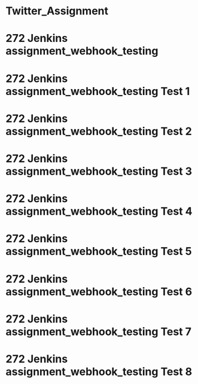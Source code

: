 # Twitter_Assignment  
# 272 Jenkins assignment_webhook_testing
# 272 Jenkins assignment_webhook_testing Test 1
# 272 Jenkins assignment_webhook_testing Test 2
# 272 Jenkins assignment_webhook_testing Test 3
# 272 Jenkins assignment_webhook_testing Test 4
# 272 Jenkins assignment_webhook_testing Test 5
# 272 Jenkins assignment_webhook_testing Test 6
# 272 Jenkins assignment_webhook_testing Test 7
# 272 Jenkins assignment_webhook_testing Test 8
